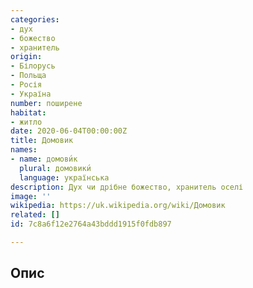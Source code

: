```yaml
---
categories:
- дух
- божество
- хранитель
origin:
- Білорусь
- Польща
- Росія
- Україна
number: поширене
habitat:
- житло
date: 2020-06-04T00:00:00Z
title: Домовик
names:
- name: домови́к
  plural: домовики́
  language: українська
description: Дух чи дрібне божество, хранитель оселі
image: ''
wikipedia: https://uk.wikipedia.org/wiki/Домовик
related: []
id: 7c8a6f12e2764a43bddd1915f0fdb897

---
```

## Опис
